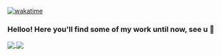[![wakatime](https://wakatime.com/badge/user/df323db4-6b37-4233-81a6-dab00bb4f034.svg)](https://wakatime.com/@df323db4-6b37-4233-81a6-dab00bb4f034)
  
### Helloo! Here you'll find some of my work until now, see u 👋

<a href="https://github.com/esquivelgor/github-readme-stats">
  <img align="center" src="https://github-readme-stats.vercel.app/api/wakatime?username=Velgor&layout=compact&card_width=250" />
</a>
<a href="https://github.com/anuraghazra/github-readme-stats">
  <img align="center" src="https://github-readme-stats-one-flame-74.vercel.app/api/top-langs/?username=esquivelgor&layout=compact" />
</a>


